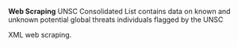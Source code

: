 **Web Scraping**
UNSC Consolidated List contains data on known and unknown potential global threats individuals flagged by the UNSC 

XML web scraping.

